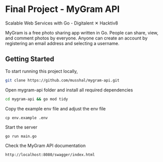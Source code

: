 # Final Project - MyGram API

Scalable Web Services with Go - Digitalent ✕ Hacktiv8

MyGram is a free photo sharing app written in Go. People can share, view, and comment photos by everyone. Anyone can create an account by registering an email address and selecting a username.

## Getting Started

To start running this project locally,

```bash
git clone https://github.com/musshal/mygram-api.git
```

Open mygram-api folder and install all required dependencies

```bash
cd mygram-api && go mod tidy
```

Copy the example env file and adjust the env file

```
cp env.example .env
```

Start the server


```bash
go run main.go
```

Check the MyGram API documentation

```html
http://localhost:8080/swagger/index.html
```